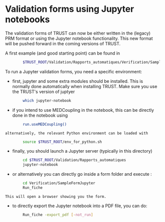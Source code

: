 # Validation forms using Jupyter notebooks

The validation forms of TRUST can now be either written in the (legacy) PRM format
or using the Jupyter notebook functionality. This new format will be pushed forward
in the coming versions of TRUST.

A first example (and good starting point) can be found in 
```sh
        $TRUST_ROOT/Validation/Rapports_automatiques/Verification/SampleFormJupyter/SampleFormJupyter.ipynb
```

To run a Jupyter validation forms, you need a specific environment:
  - first, jupyter and some extra modules should be installed. This is normally done automatically when installing TRUST. Make sure you use the TRUST's version of juptyer
```sh
        which jupyter-notebook
```

  - if you intend to use MEDCoupling in the notebook, this can be directly done in the notebook using
```sh
        run.useMEDCoupling()
```
    alternatively, the relevant Python environment can be loaded with
```sh
        source $TRUST_ROOT/env_for_python.sh
```

  - finally, you should launch a Jupyter server (typically in this directory)
```sh
        cd $TRUST_ROOT/Validation/Rapports_automatiques
        jupyter-notebook
```

  - or alternatively you can directly go inside a form folder and execute :
```sh
        cd Verification/SampleFormJupyter
        Run_fiche
```
    This will open a browser showing you the form.

  - to directly export the Jupyter notebook into a PDF file, you can do:
```sh
        Run_fiche -export_pdf [-not_run]
```

